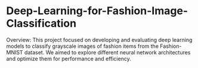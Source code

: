 # Deep-Learning-for-Fashion-Image-Classification
Overview: This project focused on developing and evaluating deep learning models to classify grayscale images of fashion items from the Fashion-MNIST dataset. We aimed to explore different neural network architectures and optimize them for performance and efficiency.
